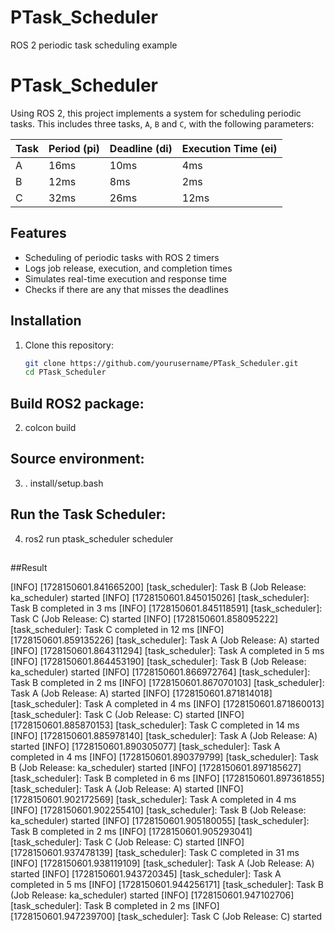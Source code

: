 # PTask_Scheduler
ROS 2 periodic task scheduling example

# PTask_Scheduler

Using ROS 2, this project implements a system for scheduling periodic tasks. This includes three tasks, `A`, `B` and `C`, with the following parameters:

| Task | Period (pi) | Deadline (di) | Execution Time (ei) |
|------|-------------|---------------|---------------------|
| A    | 16ms        | 10ms          | 4ms                 |
| B    | 12ms        | 8ms           | 2ms                 |
| C    | 32ms        | 26ms          | 12ms                |

## Features

- Scheduling of periodic tasks with ROS 2 timers
- Logs job release, execution, and completion times
- Simulates real-time execution and response time
- Checks if there are any that misses the deadlines

## Installation

1. Clone this repository:
   ```bash
   git clone https://github.com/yourusername/PTask_Scheduler.git
   cd PTask_Scheduler


## Build ROS2 package: 

2. colcon build 

## Source environment:

3. . install/setup.bash

## Run the Task Scheduler:

4. ros2 run ptask_scheduler scheduler


##

##Result

[INFO] [1728150601.841665200] [task_scheduler]: Task B (Job Release: ka_scheduler) started
[INFO] [1728150601.845015026] [task_scheduler]: Task B completed in 3 ms
[INFO] [1728150601.845118591] [task_scheduler]: Task C (Job Release: C) started
[INFO] [1728150601.858095222] [task_scheduler]: Task C completed in 12 ms
[INFO] [1728150601.859135226] [task_scheduler]: Task A (Job Release: A) started
[INFO] [1728150601.864311294] [task_scheduler]: Task A completed in 5 ms
[INFO] [1728150601.864453190] [task_scheduler]: Task B (Job Release: ka_scheduler) started
[INFO] [1728150601.866972764] [task_scheduler]: Task B completed in 2 ms
[INFO] [1728150601.867070103] [task_scheduler]: Task A (Job Release: A) started
[INFO] [1728150601.871814018] [task_scheduler]: Task A completed in 4 ms
[INFO] [1728150601.871860013] [task_scheduler]: Task C (Job Release: C) started
[INFO] [1728150601.885870153] [task_scheduler]: Task C completed in 14 ms
[INFO] [1728150601.885978140] [task_scheduler]: Task A (Job Release: A) started
[INFO] [1728150601.890305077] [task_scheduler]: Task A completed in 4 ms
[INFO] [1728150601.890379799] [task_scheduler]: Task B (Job Release: ka_scheduler) started
[INFO] [1728150601.897185627] [task_scheduler]: Task B completed in 6 ms
[INFO] [1728150601.897361855] [task_scheduler]: Task A (Job Release: A) started
[INFO] [1728150601.902172569] [task_scheduler]: Task A completed in 4 ms
[INFO] [1728150601.902255410] [task_scheduler]: Task B (Job Release: ka_scheduler) started
[INFO] [1728150601.905180055] [task_scheduler]: Task B completed in 2 ms
[INFO] [1728150601.905293041] [task_scheduler]: Task C (Job Release: C) started
[INFO] [1728150601.937478139] [task_scheduler]: Task C completed in 31 ms
[INFO] [1728150601.938119109] [task_scheduler]: Task A (Job Release: A) started
[INFO] [1728150601.943720345] [task_scheduler]: Task A completed in 5 ms
[INFO] [1728150601.944256171] [task_scheduler]: Task B (Job Release: ka_scheduler) started
[INFO] [1728150601.947102706] [task_scheduler]: Task B completed in 2 ms
[INFO] [1728150601.947239700] [task_scheduler]: Task C (Job Release: C) started

